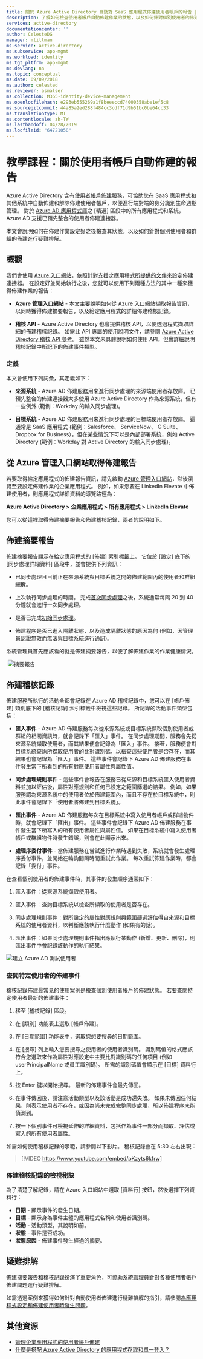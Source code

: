 ```yaml
---
title: 關於 Azure Active Directory 自動對 SaaS 應用程式佈建使用者帳戶的報告 | Microsoft Docs
description: 了解如何檢查使用者帳戶自動佈建作業的狀態，以及如何針對個別使用者的佈建進行疑難排解。
services: active-directory
documentationcenter: ''
author: CelesteDG
manager: mtillman
ms.service: active-directory
ms.subservice: app-mgmt
ms.workload: identity
ms.tgt_pltfrm: app-mgmt
ms.devlang: na
ms.topic: conceptual
ms.date: 09/09/2018
ms.author: celested
ms.reviewer: asmalser
ms.collection: M365-identity-device-management
ms.openlocfilehash: e293eb555269a1f8beeeccd74000358abe1ef5c8
ms.sourcegitcommit: 44a85a2ed288f484cc3cdf71d9b51bc0be64cc33
ms.translationtype: MT
ms.contentlocale: zh-TW
ms.lasthandoff: 04/28/2019
ms.locfileid: "64721058"
---
```

# <a name="tutorial-reporting-on-automatic-user-account-provisioning"></a>教學課程：關於使用者帳戶自動佈建的報告


Azure Active Directory 含有[使用者帳戶佈建服務](user-provisioning.md)，可協助您在 SaaS 應用程式和其他系統中自動佈建和解除佈建使用者帳戶，以便進行端對端的身分識別生命週期管理。 對於 [Azure AD 應用程式庫](https://azuremarketplace.microsoft.com/marketplace/apps/category/azure-active-directory-apps?page=1&subcategories=featured)之 [精選] 區段中的所有應用程式和系統，Azure AD 支援已預先整合的使用者佈建連接器。

本文會說明如何在佈建作業設定好之後檢查其狀態，以及如何針對個別使用者和群組的佈建進行疑難排解。

## <a name="overview"></a>概觀

我們會使用 [Azure 入口網站](https://portal.azure.com)，依照針對支援之應用程式[所提供的文件](../saas-apps/tutorial-list.md)來設定佈建連接器。 在設定好並開始執行之後，您就可以使用下列兩種方法的其中一種來獲得佈建作業的報告：

* **Azure 管理入口網站** - 本文主要說明如何從 [Azure 入口網站](https://portal.azure.com)擷取報告資訊，以同時獲得佈建摘要報告，以及給定應用程式的詳細佈建稽核記錄。

* **稽核 API** - Azure Active Directory 也會提供稽核 API，以便透過程式擷取詳細的佈建稽核記錄。 如需此 API 專屬的使用說明文件，請參閱 [Azure Active Directory 稽核 API 參考](https://developer.microsoft.com/graph/docs/api-reference/beta/resources/directoryaudit)。 雖然本文未具體說明如何使用 API，但會詳細說明稽核記錄中所記下的佈建事件類型。

### <a name="definitions"></a>定義

本文會使用下列詞彙，其定義如下︰

* **來源系統** - Azure AD 佈建服務用來進行同步處理的來源端使用者存放庫。 已預先整合的佈建連接器大多使用 Azure Active Directory 作為來源系統，但有一些例外 (範例︰Workday 的輸入同步處理)。

* **目標系統** - Azure AD 佈建服務用來進行同步處理的目標端使用者存放庫。 這通常是 SaaS 應用程式 (範例：Salesforce、 ServiceNow、 G Suite、 Dropbox for Business），但在某些情況下可以是內部部署系統，例如 Active Directory (範例：Workday 對 Active Directory 的輸入同步處理)。


## <a name="getting-provisioning-reports-from-the-azure-management-portal"></a>從 Azure 管理入口網站取得佈建報告

若要取得給定應用程式的佈建報告資訊，請先啟動 [Azure 管理入口網站](https://portal.azure.com)，然後瀏覽至要設定佈建作業的企業應用程式。 例如，如果您要在 LinkedIn Elevate 中佈建使用者，則應用程式詳細資料的導覽路徑為︰

**Azure Active Directory > 企業應用程式 > 所有應用程式 > LinkedIn Elevate**

您可以從這裡取得佈建摘要報告和佈建稽核記錄，兩者的說明如下。


## <a name="provisioning-summary-report"></a>佈建摘要報告

佈建摘要報告顯示在給定應用程式的 [佈建] 索引標籤上。 它位於 [設定] 底下的 [同步處理詳細資料] 區段中，並會提供下列資訊：

* 已同步處理且目前正在來源系統與目標系統之間的佈建範圍內的使用者和群組總數。

* 上次執行同步處理的時間。 完成[首次同步處理](user-provisioning.md#what-happens-during-provisioning)之後，系統通常每隔 20 到 40 分鐘就會進行一次同步處理。

* 是否已完成[初始同步處理](user-provisioning.md#what-happens-during-provisioning)。

* 佈建程序是否已進入隔離狀態，以及造成隔離狀態的原因為何 (例如，因管理員認證無效而無法與目標系統進行通訊)。

系統管理員首先應該看的就是佈建摘要報告，以便了解佈建作業的作業健康情況。

 ![摘要報告](./media/check-status-user-account-provisioning/summary_report.PNG)

## <a name="provisioning-audit-logs"></a>佈建稽核記錄
佈建服務所執行的活動全都會記錄在 Azure AD 稽核記錄中，您可以在 [帳戶佈建] 類別底下的 [稽核記錄] 索引標籤中檢視這些記錄。 所記錄的活動事件類型包括︰

* **匯入事件** - Azure AD 佈建服務每次從來源系統或目標系統擷取個別使用者或群組的相關資訊時，就會記錄下「匯入」事件。 在同步處理期間，服務會先從來源系統擷取使用者，而其結果便會記錄為「匯入」事件。 接著，服務便會對目標系統查詢所擷取使用者的比對識別碼，以檢查這些使用者是否存在，而其結果也會記錄為「匯入」事件。 這些事件會記錄下 Azure AD 佈建服務在事件發生當下所看到的所有對應使用者屬性與屬性值。 

* **同步處理規則事件** - 這些事件會報告在服務已從來源和目標系統匯入使用者資料並加以評估後，屬性對應規則和任何已設定之範圍篩選的結果。 例如，如果服務認為來源系統中的使用者位於佈建範圍內，而且不存在於目標系統中，則此事件會記錄下「使用者將佈建到目標系統」。 

* **匯出事件** - Azure AD 佈建服務每次在目標系統中寫入使用者帳戶或群組物件時，就會記錄下「匯出」事件。 這些事件會記錄下 Azure AD 佈建服務在事件發生當下所寫入的所有使用者屬性與屬性值。 如果在目標系統中寫入使用者帳戶或群組物件時發生錯誤，則會在此顯示出來。

* **處理序委付事件** - 當佈建服務在嘗試進行作業時遇到失敗，系統就會發生處理序委付事件，並開始在輪詢間隔時間重試此作業。 每次重試佈建作業時，都會記錄「委付」事件。

在查看個別使用者的佈建事件時，其事件的發生順序通常如下︰

1. 匯入事件︰從來源系統擷取使用者。

2. 匯入事件︰查詢目標系統以檢查所擷取的使用者是否存在。

3. 同步處理規則事件︰對所設定的屬性對應規則與範圍篩選評估得自來源和目標系統的使用者資料，以判斷應該執行什麼動作 (如果有的話)。

4. 匯出事件︰如果同步處理規則事件指出應執行某動作 (新增、更新、刪除)，則匯出事件中會記錄該動作的執行結果。

![建立 Azure AD 測試使用者](./media/check-status-user-account-provisioning/audit_logs.PNG)


### <a name="looking-up-provisioning-events-for-a-specific-user"></a>查閱特定使用者的佈建事件

稽核記錄佈建最常見的使用案例是檢查個別使用者帳戶的佈建狀態。 若要查閱特定使用者最新的佈建事件：

1. 移至 [稽核記錄] 區段。

2. 在 [類別] 功能表上選取 [帳戶佈建]。

3. 在 [日期範圍] 功能表中，選取您想要搜尋的日期範圍。

4. 在 [搜尋] 列上輸入您要搜尋之使用者的使用者識別碼。 識別碼值的格式應該符合您選取來作為屬性對應設定中主要比對識別碼的任何項目 (例如 userPrincipalName 或員工識別碼)。 所需的識別碼值會顯示在 [目標] 資料行上。

5. 按 Enter 鍵以開始搜尋。 最新的佈建事件會最先傳回。

6. 在事件傳回後，請注意活動類型以及該活動是成功還失敗。 如果未傳回任何結果，則表示使用者不存在，或因為尚未完成完整同步處理，所以佈建程序未能偵測到。

7. 按一下個別事件可檢視延伸的詳細資料，包括作為事件一部分而擷取、評估或寫入的所有使用者屬性。

如需如何使用稽核記錄的示範，請參閱以下影片。 稽核記錄會在 5:30 左右出現：

> [!VIDEO https://www.youtube.com/embed/pKzyts6kfrw]

### <a name="tips-for-viewing-the-provisioning-audit-logs"></a>佈建稽核記錄的檢視秘訣

為了清楚了解記錄，請在 Azure 入口網站中選取 [資料行] 按鈕，然後選擇下列資料行︰

* **日期** - 顯示事件的發生日期。
* **目標** - 顯示身為事件主體的應用程式名稱和使用者識別碼。
* **活動** - 活動類型，其說明如前。
* **狀態** - 事件是否成功。
* **狀態原因** - 佈建事件發生經過的摘要。


## <a name="troubleshooting"></a>疑難排解

佈建摘要報告和稽核記錄扮演了重要角色，可協助系統管理員針對各種使用者帳戶佈建問題進行疑難排解。

如需透過案例來獲得如何針對自動使用者佈建進行疑難排解的指引，請參閱[為應用程式設定和佈建使用者時發生問題](application-provisioning-config-problem.md)。


## <a name="additional-resources"></a>其他資源

* [管理企業應用程式的使用者帳戶佈建](configure-automatic-user-provisioning-portal.md)
* [什麼是搭配 Azure Active Directory 的應用程式存取和單一登入？](what-is-single-sign-on.md)
